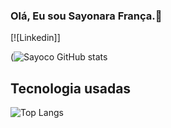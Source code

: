 ### Olá, Eu sou Sayonara França.👋

[![Linkedin]]

(![Sayoco GitHub stats](https://github-readme-stats.vercel.app/api?username=sayonarakeroll&show_icons=true&theme=radical)


## Tecnologia usadas

![Top Langs](https://github-readme-stats.vercel.app/api/top-langs/?username=sayonarakeroll&hide_progress=true)



